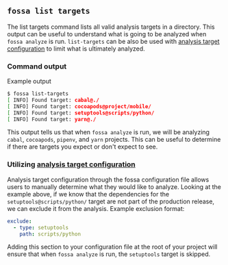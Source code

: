 ## `fossa list targets`

The list targets command lists all valid analysis targets in a directory. This output can be useful to understand what is going to be analyzed when `fossa analyze` is run. `list-targets` can be also be used with [analysis target configuration](../files/fossa-yml.md#analysis-target-configuration) to limit what is ultimately analyzed.


### Command output

Example output
```bash
$ fossa list-targets
[ INFO] Found target: cabal@./
[ INFO] Found target: cocoapods@project/mobile/
[ INFO] Found target: setuptools@scripts/python/
[ INFO] Found target: yarn@./
```

This output tells us that when `fossa analyze` is run, we will be analyzing `cabal`, `cocoapods`, `pipenv`, and `yarn` projects. This can be useful to determine if there are targets you expect or don't expect to see.

### Utilizing [analysis target configuration](../files/fossa-yml.md#analysis-target-configuration)

Analysis target configuration through the fossa configuration file allows users to manually determine what they would like to analyze. Looking at the example above, if we know that the dependencies for the `setuptools@scripts/python/` target are not part of the production release, we can exclude it from the analysis. Example exclusion format:

```yaml
exclude:
  - type: setuptools
    path: scripts/python
```

Adding this section to your configuration file at the root of your project will ensure that when `fossa analyze` is run, the `setuptools` target is skipped.
